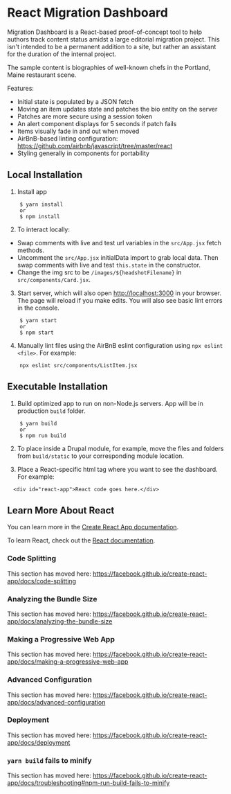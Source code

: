 # React Migration Dashboard

Migration Dashboard is a React-based proof-of-concept tool to help authors track content status amidst a large editorial migration project. This isn't intended to be a permanent addition to a site, but rather an assistant for the duration of the internal project. 

The sample content is biographies of well-known chefs in the Portland, Maine restaurant scene.

Features:
- Initial state is populated by a JSON fetch
- Moving an item updates state and patches the bio entity on the server 
- Patches are more secure using a session token
- An alert component displays for 5 seconds if patch fails
- Items visually fade in and out when moved
- AirBnB-based linting configuration: https://github.com/airbnb/javascript/tree/master/react
- Styling generally in components for portability

## Local Installation
1. Install app
```
    $ yarn install 
    or 
    $ npm install
```
2. To interact locally:
- Swap comments with live and test url variables in the `src/App.jsx` fetch methods.
-  Uncomment the `src/App.jsx` initialData import to grab local data. Then swap comments with live and test `this.state` in the constructor.
-  Change the img src to be `/images/${headshotFilename}` in `src/components/Card.jsx`.

3. Start server, which will also open [http://localhost:3000](http://localhost:3000) in your browser. The page will reload if you make edits. You will also see basic lint errors in the console.
```
    $ yarn start 
    or 
    $ npm start
```

4. Manually lint files using the AirBnB eslint configuration using `npx eslint <file>`. For example:
```
    npx eslint src/components/ListItem.jsx
```

## Executable Installation
1. Build optimized app to run on non-Node.js servers. App will be in production `build` folder. 
```
    $ yarn build 
    or 
    $ npm run build
```

2. To place inside a Drupal module, for example, move the files and folders from `build/static` to your corresponding module location.

3. Place a React-specific html tag where you want to see the dashboard. For example:
```
  <div id="react-app">React code goes here.</div>
```

## Learn More About React

You can learn more in the [Create React App documentation](https://facebook.github.io/create-react-app/docs/getting-started).

To learn React, check out the [React documentation](https://reactjs.org/).

### Code Splitting

This section has moved here: https://facebook.github.io/create-react-app/docs/code-splitting

### Analyzing the Bundle Size

This section has moved here: https://facebook.github.io/create-react-app/docs/analyzing-the-bundle-size

### Making a Progressive Web App

This section has moved here: https://facebook.github.io/create-react-app/docs/making-a-progressive-web-app

### Advanced Configuration

This section has moved here: https://facebook.github.io/create-react-app/docs/advanced-configuration

### Deployment

This section has moved here: https://facebook.github.io/create-react-app/docs/deployment

### `yarn build` fails to minify

This section has moved here: https://facebook.github.io/create-react-app/docs/troubleshooting#npm-run-build-fails-to-minify
